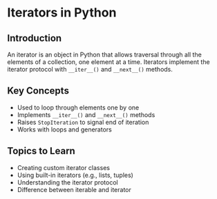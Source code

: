 # Iterators in Python

## Introduction
An iterator is an object in Python that allows traversal through all the elements of a collection, one element at a time. Iterators implement the iterator protocol with `__iter__()` and `__next__()` methods.

## Key Concepts
- Used to loop through elements one by one  
- Implements `__iter__()` and `__next__()` methods  
- Raises `StopIteration` to signal end of iteration  
- Works with loops and generators  

## Topics to Learn
- Creating custom iterator classes  
- Using built-in iterators (e.g., lists, tuples)  
- Understanding the iterator protocol  
- Difference between iterable and iterator  
